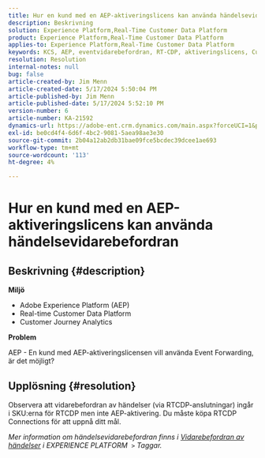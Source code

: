 ```yaml
---
title: Hur en kund med en AEP-aktiveringslicens kan använda händelsevidarebefordran
description: Beskrivning
solution: Experience Platform,Real-Time Customer Data Platform
product: Experience Platform,Real-Time Customer Data Platform
applies-to: Experience Platform,Real-Time Customer Data Platform
keywords: KCS, AEP, eventvidarebefordran, RT-CDP, aktiveringslicens, Customer Journey Analytics, Adobe Experience Platform
resolution: Resolution
internal-notes: null
bug: false
article-created-by: Jim Menn
article-created-date: 5/17/2024 5:50:04 PM
article-published-by: Jim Menn
article-published-date: 5/17/2024 5:52:10 PM
version-number: 6
article-number: KA-21592
dynamics-url: https://adobe-ent.crm.dynamics.com/main.aspx?forceUCI=1&pagetype=entityrecord&etn=knowledgearticle&id=be972ee1-7514-ef11-9f8a-6045bd006268
exl-id: be0cd4f4-6d6f-4bc2-9081-5aea98ae3e30
source-git-commit: 2b04a12ab2db31bae09fce5bcdec39dcee1ae693
workflow-type: tm+mt
source-wordcount: '113'
ht-degree: 4%

---
```


# Hur en kund med en AEP-aktiveringslicens kan använda händelsevidarebefordran

## Beskrivning {#description}


<b>Miljö</b>

- Adobe Experience Platform (AEP)
- Real-time Customer Data Platform
- Customer Journey Analytics


<b>Problem</b>

AEP - En kund med AEP-aktiveringslicensen vill använda Event Forwarding, är det möjligt?


## Upplösning {#resolution}


Observera att vidarebefordran av händelser (via RTCDP-anslutningar) ingår i SKU:erna för RTCDP men inte AEP-aktivering.
Du måste köpa RTCDP Connections för att uppnå ditt mål.

*Mer information om händelsevidarebefordran finns i [Vidarebefordran av händelser](https://experienceleague.adobe.com/docs/experience-platform/tags/event-forwarding/overview.html?lang=en) i EXPERIENCE PLATFORM  `>`  Taggar.*
